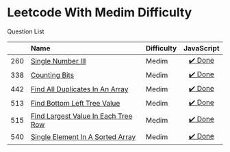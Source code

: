 # Leetcode With Medim Difficulty
Question List

| |Name|Difficulty| JavaScript |
|---|:----|:----|:---:
260|[Single Number III](https://leetcode.com/problems/single-number-iii/#/description)|Medim|[:heavy_check_mark: Done](https://github.com/lon-yang/leetcode/blob/master/Medim/260_SingleNumberIII.js)
338|[Counting Bits](https://leetcode.com/problems/counting-bits/#/description)|Medim|[:heavy_check_mark: Done](https://github.com/lon-yang/leetcode/blob/master/Medim/338_CountingBits.js)
442|[Find All Duplicates In An Array](https://leetcode.com/problems/find-all-duplicates-in-an-array/#/description)|Medim|[:heavy_check_mark: Done](https://github.com/lon-yang/leetcode/blob/master/Medim/442_FindAllDuplicatesInAnArray.js)
513|[Find Bottom Left Tree Value](https://leetcode.com/problems/find-bottom-left-tree-value/#/description)|Medim|[:heavy_check_mark: Done](https://github.com/lon-yang/leetcode/blob/master/Medim/513_FindBottomLeftTreeValue.js)
515|[Find Largest Value In Each Tree Row](https://leetcode.com/problems/find-largest-value-in-each-tree-row/#/description)|Medim|[:heavy_check_mark: Done](https://github.com/lon-yang/leetcode/blob/master/Medim/515_FindLargestValueInEachTreeRow.js)
540|[Single Element In A Sorted Array](https://leetcode.com/problems/single-element-in-a-sorted-array/#/description)|Medim|[:heavy_check_mark: Done](https://github.com/lon-yang/leetcode/blob/master/Medim/540_SingleElementInASortedArray.js)
